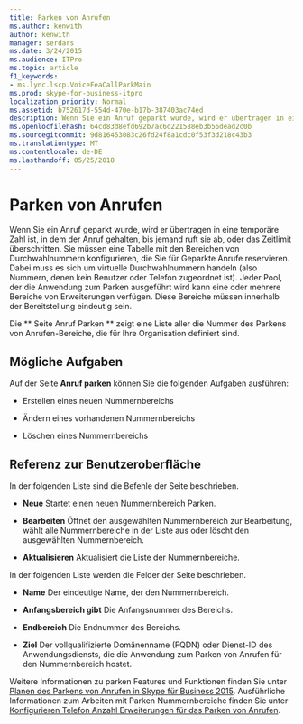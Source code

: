 ```yaml
---
title: Parken von Anrufen
ms.author: kenwith
author: kenwith
manager: serdars
ms.date: 3/24/2015
ms.audience: ITPro
ms.topic: article
f1_keywords:
- ms.lync.lscp.VoiceFeaCallParkMain
ms.prod: skype-for-business-itpro
localization_priority: Normal
ms.assetid: b752617d-554d-470e-b17b-387403ac74ed
description: Wenn Sie ein Anruf geparkt wurde, wird er übertragen in eine temporäre Zahl ist, in dem der Anruf gehalten, bis jemand ruft sie ab, oder das Zeitlimit überschritten. Sie müssen eine Tabelle mit den Bereichen von Durchwahlnummern konfigurieren, die Sie für Geparkte Anrufe reservieren. Dabei muss es sich um virtuelle Durchwahlnummern handeln (also Nummern, denen kein Benutzer oder Telefon zugeordnet ist). Jeder Pool, der die Anwendung zum Parken ausgeführt wird kann eine oder mehrere Bereiche von Erweiterungen verfügen. Diese Bereiche müssen innerhalb der Bereitstellung eindeutig sein.
ms.openlocfilehash: 64cd83d8efd692b7ac6d221588eb3b56dead2c0b
ms.sourcegitcommit: 9d816453083c26fd24f8a1cdc0f53f3d218c43b3
ms.translationtype: MT
ms.contentlocale: de-DE
ms.lasthandoff: 05/25/2018
---
```

# <a name="call-park"></a>Parken von Anrufen
 
Wenn Sie ein Anruf geparkt wurde, wird er übertragen in eine temporäre Zahl ist, in dem der Anruf gehalten, bis jemand ruft sie ab, oder das Zeitlimit überschritten. Sie müssen eine Tabelle mit den Bereichen von Durchwahlnummern konfigurieren, die Sie für Geparkte Anrufe reservieren. Dabei muss es sich um virtuelle Durchwahlnummern handeln (also Nummern, denen kein Benutzer oder Telefon zugeordnet ist). Jeder Pool, der die Anwendung zum Parken ausgeführt wird kann eine oder mehrere Bereiche von Erweiterungen verfügen. Diese Bereiche müssen innerhalb der Bereitstellung eindeutig sein.
  
Die ** Seite Anruf Parken ** zeigt eine Liste aller die Nummer des Parkens von Anrufen-Bereiche, die für Ihre Organisation definiert sind.
  
## <a name="tasks-you-can-perform"></a>Mögliche Aufgaben

Auf der Seite **Anruf parken** können Sie die folgenden Aufgaben ausführen:
  
- Erstellen eines neuen Nummernbereichs
    
- Ändern eines vorhandenen Nummernbereichs
    
- Löschen eines Nummernbereichs
    
## <a name="ui-reference"></a>Referenz zur Benutzeroberfläche

In der folgenden Liste sind die Befehle der Seite beschrieben.
  
- **Neue** Startet einen neuen Nummernbereich Parken.
    
- **Bearbeiten** Öffnet den ausgewählten Nummernbereich zur Bearbeitung, wählt alle Nummernbereiche in der Liste aus oder löscht den ausgewählten Nummernbereich.
    
- **Aktualisieren** Aktualisiert die Liste der Nummernbereiche.
    
In der folgenden Liste werden die Felder der Seite beschrieben.
  
- **Name** Der eindeutige Name, der den Nummernbereich.
    
- **Anfangsbereich gibt** Die Anfangsnummer des Bereichs.
    
- **Endbereich** Die Endnummer des Bereichs.
    
- **Ziel** Der vollqualifizierte Domänenname (FQDN) oder Dienst-ID des Anwendungsdiensts, die die Anwendung zum Parken von Anrufen für den Nummernbereich hostet.
    
Weitere Informationen zu parken Features und Funktionen finden Sie unter [Planen des Parkens von Anrufen in Skype für Business 2015](../../../plan-your-deployment/enterprise-voice-solution/call-park.md). Ausführliche Informationen zum Arbeiten mit Parken Nummernbereiche finden Sie unter [Konfigurieren Telefon Anzahl Erweiterungen für das Parken von Anrufen](http://technet.microsoft.com/library/fbf97624-9587-42a6-b276-1b69c574a74d.aspx).
  

